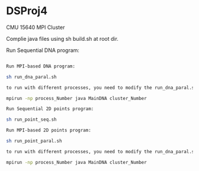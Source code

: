 DSProj4
=======

CMU 15640 MPI Cluster

Complie java files using sh build.sh at root dir.

Run Sequential DNA program:

```sh run_dna_seq.sh

Run MPI-based DNA program:

sh run_dna_paral.sh

to run with different processes, you need to modify the run_dna_paral.sh file:

mpirun -np process_Number java MainDNA cluster_Number

Run Sequential 2D points program:

sh run_point_seq.sh

Run MPI-based 2D points program:

sh run_point_paral.sh

to run with different processes, you need to modify the run_dna_paral.sh file:

mpirun -np process_Number java MainDNA cluster_Number



